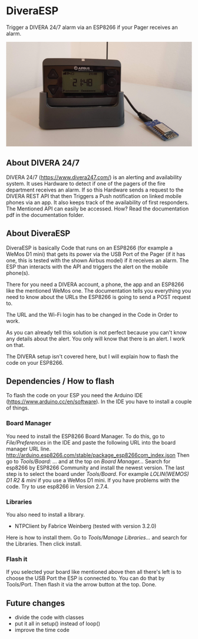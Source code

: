 # DiveraESP
Trigger a DIVERA 24/7 alarm via an ESP8266 if your Pager receives an alarm.

![](images/main_image.jpg)

## About DIVERA 24/7
DIVERA 24/7 (https://www.divera247.com/) is an alerting and availability system. It uses Hardware to detect if one of the pagers of the fire department receives an alarm. If so this Hardware sends a request to the DIVERA REST API that then Triggers a Push notification on linked mobile phones via an app.
It also keeps track of the availability of first responders.
The Mentioned API can easily be accessed. How? Read the documentation pdf in the documentation folder.

## About DiveraESP
DiveraESP is basically Code that runs on an ESP8266 (for example a WeMos D1 mini) that gets its power via the USB Port of the Pager (if it has one, this is tested with the shown Airbus model) if it receives an alarm. The ESP than interacts with the API and triggers the alert on the mobile phone(s).

There for you need a DIVERA account, a phone, the app and an ESP8266 like the mentioned WeMos one. The documentation tells you everything you need to know about the URLs the ESP8266 is going to send a POST request to.

The URL and the Wi-Fi login has to be changed in the Code in Order to work.

As you can already tell this solution is not perfect because you can't know any details about the alert. You only will know that there is an alert. I work on that.

The DIVERA setup isn't covered here, but I will explain how to flash the code on your ESP8266.

## Dependencies / How to flash
To flash the code on your ESP you need the Arduino IDE (https://www.arduino.cc/en/software). In the IDE you have to install a couple of things.

### Board Manager
You need to install the ESP8266 Board Manager. To do this, go to *File/Preferences* in the IDE and paste the following URL into the board manager URL line. http://arduino.esp8266.com/stable/package_esp8266com_index.json Then go to *Tools/Board: ...* and at the top on *Board Manager...* Search for esp8266 by ESP8266 Community and install the newest version.  The last step is to select the board under *Tools/Board*. For example *LOLIN(WEMOS) D1 R2 & mini* if you use a WeMos D1 mini. If you have problems with the code. Try to use esp8266 in Version 2.7.4.

### Libraries
You also need to install a library.
- NTPClient by Fabrice Weinberg (tested with version 3.2.0)

Here is how to install them. Go to *Tools/Manage Libraries...* and search for the Libraries. Then click install.

### Flash it
If you selected your board like mentioned above then all there's left is to choose the USB Port the ESP is connected to. You can do that by Tools/Port. Then flash it via the arrow button at the top. Done.

## Future changes
- divide the code with classes
- put it all in setup() instead of loop()
- improve the time code
